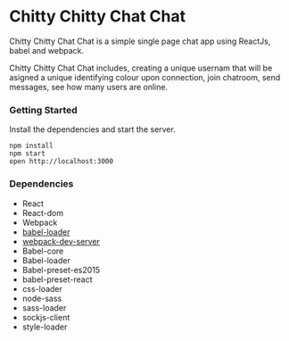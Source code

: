 Chitty Chitty Chat Chat
=====================

Chitty Chitty Chat Chat is a simple single page chat app using ReactJs, babel and webpack.

Chitty Chitty Chat Chat includes, creating a unique usernam that will be asigned a unique identifying colour upon connection,
join chatroom, send messages, see how many users are online.

### Getting Started


Install the dependencies and start the server.

```
npm install
npm start
open http://localhost:3000
```

### Dependencies

* React
* React-dom
* Webpack
* [babel-loader](https://github.com/babel/babel-loader)
* [webpack-dev-server](https://github.com/webpack/webpack-dev-server)
* Babel-core
* Babel-loader
* Babel-preset-es2015
* babel-preset-react
* css-loader
* node-sass
* sass-loader
* sockjs-client
* style-loader
